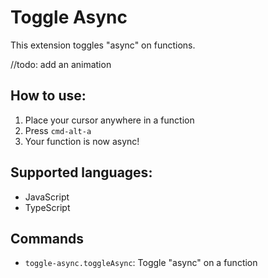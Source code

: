 # Toggle Async

This extension toggles "async" on functions.

//todo: add an animation

## How to use:

1.  Place your cursor anywhere in a function
2.  Press `cmd-alt-a`
3.  Your function is now async!

## Supported languages:

-   JavaScript
-   TypeScript

## Commands

-   `toggle-async.toggleAsync`: Toggle "async" on a function
